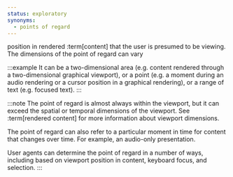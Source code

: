 ```yaml
---
status: exploratory
synonyms:
  - points of regard
---
```


position in rendered :term[content] that the user is presumed to be viewing. The dimensions of the point of regard can vary

:::example
It can be a two-dimensional area (e.g. content rendered through a two-dimensional graphical viewport), or a point (e.g. a moment during an audio rendering or a cursor position in a graphical rendering), or a range of text (e.g. focused text).
:::

:::note
The point of regard is almost always within the viewport, but it can exceed the spatial or temporal dimensions of the viewport. See :term[rendered content] for more information about viewport dimensions.

The point of regard can also refer to a particular moment in time for content that changes over time. For example, an audio-only presentation.

User agents can determine the point of regard in a number of ways, including based on viewport position in content, keyboard focus, and selection.
:::
